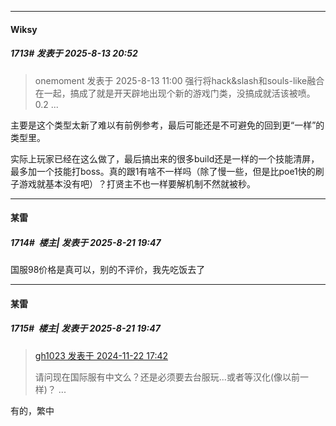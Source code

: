 ﻿
*****

####  Wiksy  
##### 1713#       发表于 2025-8-13 20:52

<blockquote>onemoment 发表于 2025-8-13 11:00
强行将hack&amp;slash和souls-like融合在一起，搞成了就是开天辟地出现个新的游戏门类，没搞成就活该被喷。0.2 ...</blockquote>
主要是这个类型太新了难以有前例参考，最后可能还是不可避免的回到更“一样”的类型里。

实际上玩家已经在这么做了，最后搞出来的很多build还是一样的一个技能清屏，最多加一个技能打boss。真的跟1有啥不一样吗（除了慢一些，但是比poe1快的刷子游戏就基本没有吧）？打贤主不也一样要解机制不然就被秒。

*****

####  某雷  
##### 1714#         楼主| 发表于 2025-8-21 19:47

国服98价格是真可以，别的不评价，我先吃饭去了

*****

####  某雷  
##### 1715#         楼主| 发表于 2025-8-21 19:47

<blockquote><a href="httphttps://stage1st.com/2b/forum.php?mod=redirect&amp;goto=findpost&amp;pid=66755266&amp;ptid=2207788" target="_blank">gh1023 发表于 2024-11-22 17:42</a>

请问现在国际服有中文么？还是必须要去台服玩...或者等汉化(像以前一样)？ ...</blockquote>
有的，繁中


